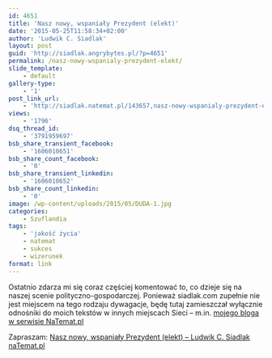 ```yaml
---
id: 4651
title: 'Nasz nowy, wspaniały Prezydent (elekt)'
date: '2015-05-25T11:58:34+02:00'
author: 'Ludwik C. Siadlak'
layout: post
guid: 'http://siadlak.angrybytes.pl/?p=4651'
permalink: /nasz-nowy-wspanialy-prezydent-elekt/
slide_template:
    - default
gallery-type:
    - '1'
post_link_url:
    - 'http://siadlak.natemat.pl/143657,nasz-nowy-wspanialy-prezydent-elekt'
views:
    - '1796'
dsq_thread_id:
    - '3791959697'
bsb_share_transient_facebook:
    - '1606010651'
bsb_share_count_facebook:
    - '0'
bsb_share_transient_linkedin:
    - '1606010652'
bsb_share_count_linkedin:
    - '0'
image: /wp-content/uploads/2015/05/DUDA-1.jpg
categories:
    - Szuflandia
tags:
    - 'jakość życia'
    - natemat
    - sukces
    - wizerunek
format: link
---
```


Ostatnio zdarza mi się coraz częściej komentować to, co dzieje się na naszej scenie polityczno-gospodarczej. Ponieważ siadlak.com zupełnie nie jest miejscem na tego rodzaju dywagacje, będę tutaj zamieszczał wyłącznie odnośniki do moich tekstów w innych miejscach Sieci – m.in. [mojego bloga w serwisie NaTemat.pl](http://siadlak.natemat.pl)

Zapraszam: [Nasz nowy, wspaniały Prezydent (elekt) – Ludwik C. Siadlak naTemat.pl](http://siadlak.natemat.pl/143657,nasz-nowy-wspanialy-prezydent-elekt)